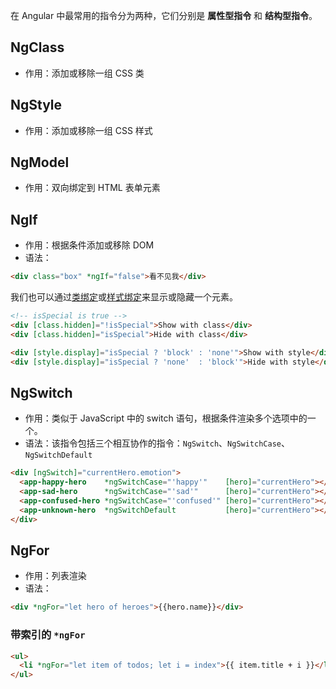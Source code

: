在 Angular 中最常用的指令分为两种，它们分别是 **属性型指令** 和 **结构型指令**。

## NgClass

- 作用：添加或移除一组 CSS 类

## NgStyle

- 作用：添加或移除一组 CSS 样式

## NgModel

- 作用：双向绑定到 HTML 表单元素

## NgIf

- 作用：根据条件添加或移除 DOM
- 语法：

```html
<div class="box" *ngIf="false">看不见我</div>
```



我们也可以通过[类绑定](https://angular.cn/guide/template-syntax#class-binding)或[样式绑定](https://angular.cn/guide/template-syntax#style-binding)来显示或隐藏一个元素。

```html
<!-- isSpecial is true -->
<div [class.hidden]="!isSpecial">Show with class</div>
<div [class.hidden]="isSpecial">Hide with class</div>

<div [style.display]="isSpecial ? 'block' : 'none'">Show with style</div>
<div [style.display]="isSpecial ? 'none'  : 'block'">Hide with style</div>
```





## NgSwitch

- 作用：类似于 JavaScript 中的 switch 语句，根据条件渲染多个选项中的一个。
- 语法：该指令包括三个相互协作的指令：`NgSwitch`、`NgSwitchCase`、`NgSwitchDefault`

```html
<div [ngSwitch]="currentHero.emotion">
  <app-happy-hero    *ngSwitchCase="'happy'"    [hero]="currentHero"></app-happy-hero>
  <app-sad-hero      *ngSwitchCase="'sad'"      [hero]="currentHero"></app-sad-hero>
  <app-confused-hero *ngSwitchCase="'confused'" [hero]="currentHero"></app-confused-hero>
  <app-unknown-hero  *ngSwitchDefault           [hero]="currentHero"></app-unknown-hero>
</div>
```



## NgFor

- 作用：列表渲染
- 语法：

```html
<div *ngFor="let hero of heroes">{{hero.name}}</div>
```

### 带索引的 `*ngFor`

```html
<ul>
  <li *ngFor="let item of todos; let i = index">{{ item.title + i }}</li>
</ul>
```

